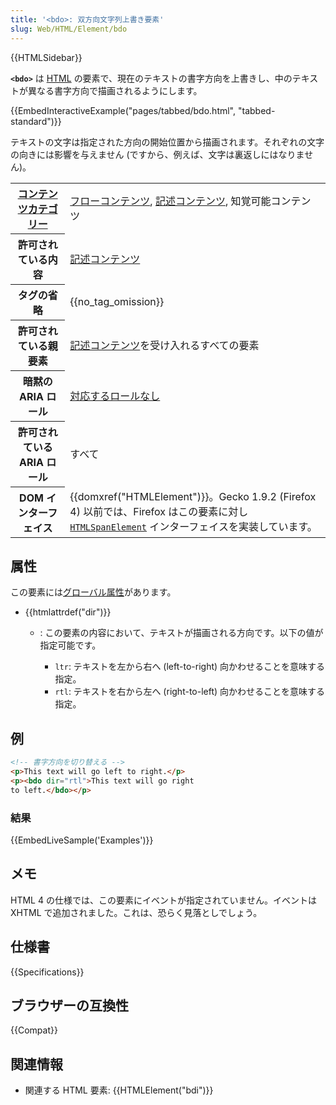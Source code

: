 ```yaml
---
title: '<bdo>: 双方向文字列上書き要素'
slug: Web/HTML/Element/bdo
---
```


{{HTMLSidebar}}

**`<bdo>`** は [HTML](/ja/docs/Web/HTML) の要素で、現在のテキストの書字方向を上書きし、中のテキストが異なる書字方向で描画されるようにします。

{{EmbedInteractiveExample("pages/tabbed/bdo.html", "tabbed-standard")}}

テキストの文字は指定された方向の開始位置から描画されます。それぞれの文字の向きには影響を与えません (ですから、例えば、文字は裏返しにはなりません)。

<table class="properties">
  <tbody>
    <tr>
      <th scope="row">
        <a href="/ja/docs/Web/Guide/HTML/Content_categories"
          >コンテンツカテゴリー</a
        >
      </th>
      <td>
        <a href="/ja/docs/Web/Guide/HTML/Content_categories#フローコンテンツ"
          >フローコンテンツ</a
        >,
        <a href="/ja/docs/Web/Guide/HTML/Content_categories#記述コンテンツ"
          >記述コンテンツ</a
        >, 知覚可能コンテンツ
      </td>
    </tr>
    <tr>
      <th scope="row">許可されている内容</th>
      <td>
        <a href="/ja/docs/Web/Guide/HTML/Content_categories#記述コンテンツ"
          >記述コンテンツ</a
        >
      </td>
    </tr>
    <tr>
      <th scope="row">タグの省略</th>
      <td>{{no_tag_omission}}</td>
    </tr>
    <tr>
      <th scope="row">許可されている親要素</th>
      <td>
        <a href="/ja/docs/Web/Guide/HTML/Content_categories#記述コンテンツ"
          >記述コンテンツ</a
        >を受け入れるすべての要素
      </td>
    </tr>
    <tr>
      <th scope="row">暗黙の ARIA ロール</th>
      <td>
        <a href="https://www.w3.org/TR/html-aria/#dfn-no-corresponding-role"
          >対応するロールなし</a
        >
      </td>
    </tr>
    <tr>
      <th scope="row">許可されている ARIA ロール</th>
      <td>すべて</td>
    </tr>
    <tr>
      <th scope="row">DOM インターフェイス</th>
      <td>
        {{domxref("HTMLElement")}}。Gecko 1.9.2 (Firefox 4)
        以前では、Firefox はこの要素に対し
        <code
          ><a href="/ja/docs/Web/API/HTMLSpanElement">HTMLSpanElement</a></code
        >
        インターフェイスを実装しています。
      </td>
    </tr>
  </tbody>
</table>

## 属性

この要素には[グローバル属性](/ja/docs/Web/HTML/Global_attributes)があります。

- {{htmlattrdef("dir")}}

  - : この要素の内容において、テキストが描画される方向です。以下の値が指定可能です。

    - `ltr`: テキストを左から右へ (left-to-right) 向かわせることを意味する指定。
    - `rtl`: テキストを右から左へ (right-to-left) 向かわせることを意味する指定。

## 例

```html
<!-- 書字方向を切り替える -->
<p>This text will go left to right.</p>
<p><bdo dir="rtl">This text will go right
to left.</bdo></p>
```

### 結果

{{EmbedLiveSample('Examples')}}

## メモ

HTML 4 の仕様では、この要素にイベントが指定されていません。イベントは XHTML で追加されました。これは、恐らく見落としでしょう。

## 仕様書

{{Specifications}}

## ブラウザーの互換性

{{Compat}}

## 関連情報

- 関連する HTML 要素: {{HTMLElement("bdi")}}

